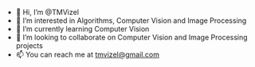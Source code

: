 - 👋 Hi, I’m @TMVizel
- 👀 I’m interested in Algorithms, Computer Vision and Image Processing
- 🌱 I’m currently learning Computer Vision
- 💞️ I’m looking to collaborate on Computer Vision and Image Processing projects
- 📫 You can reach me at tmvizel@gmail.com

<!---
TMVizel/TMVizel is a ✨ special ✨ repository because its `README.md` (this file) appears on your GitHub profile.
You can click the Preview link to take a look at your changes.
--->
